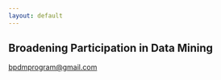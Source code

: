 ```yaml
---
layout: default
---
```


## Broadening Participation in Data Mining

[bpdmprogram@gmail.com](mailto:bpdmprogram@gmail.com)
